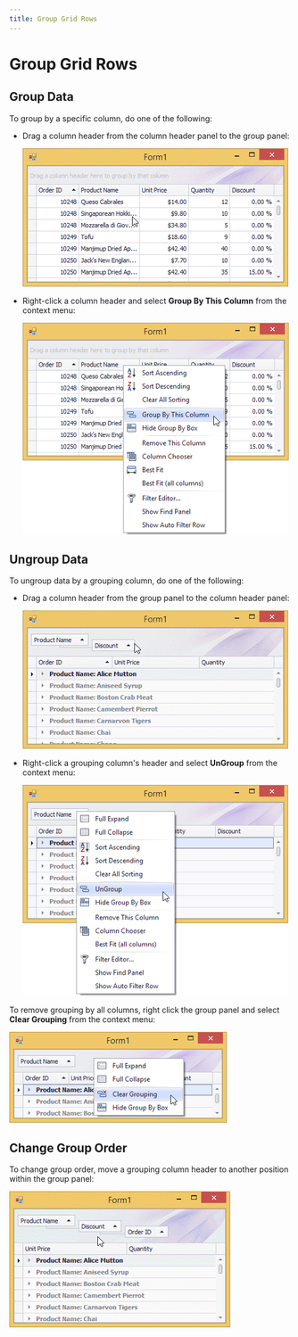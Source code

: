 ```yaml
---
title: Group Grid Rows
---
```

# Group Grid Rows
## Group Data
To group by a specific column, do one of the following:
* Drag a column header from the column header panel to the group panel:
	
	![EU_XtraGrid_GridView_group_data](../../../images/img7509.gif)
* Right-click a column header and select **Group By This Column** from the context menu:
	
	![EUD_GridControl_GroupDataViaColumnMenu](../../../images/img26344.png)

## Ungroup Data
To ungroup data by a grouping column, do one of the following:
* Drag a column header from the group panel to the column header panel:
	
	![EU_XtraGrid_GridView_ungroup_data](../../../images/img7514.gif)
* Right-click a grouping column's header and select **UnGroup** from the context menu:
	
	![EU_XtraGrid_GridView_ColumnHeaderMenu_in_grouppanel](../../../images/img7515.png)

To remove grouping by all columns, right click the group panel and select **Clear Grouping** from the context menu:

![EUD_GridControl_ClearGroupingViaGroupPanelMenu](../../../images/img26345.png)

## Change Group Order
To change group order, move a grouping column header to another position within the group panel:

![EU_XtraGrid_GridView_regroup_data](../../../images/img7512.gif)